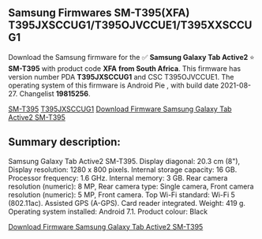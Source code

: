 <h2>Samsung Firmwares SM-T395(XFA) T395JXSCCUG1/T395OJVCCUE1/T395XXSCCUG1</h2>
Download the Samsung firmware for the ✅ <strong>Samsung Galaxy Tab Active2 </strong> ⭐ <strong>SM-T395</strong> with product code <strong>XFA</strong> <strong> from South Africa</strong>. This firmware has version number PDA <strong>T395JXSCCUG1</strong> and CSC T395OJVCCUE1. The operating system of this firmware is Android Pie , with build date 2021-08-27. Changelist <strong>19815256</strong>.


[SM-T395](https://samfirm.shop/samsung/model/SM-T395)
[T395JXSCCUG1](https://samfirm.shop/samsung/pda/T395JXSCCUG1)
[Download Firmware Samsung Galaxy Tab Active2 SM-T395](https://samfirm.shop/samsung/firmware/453954)
<h2>Summary description:</h2>
<p>Samsung Galaxy Tab Active2 SM-T395. Display diagonal: 20.3 cm (8"), Display resolution: 1280 x 800 pixels. Internal storage capacity: 16 GB. Processor frequency: 1.6 GHz. Internal memory: 3 GB. Rear camera resolution (numeric): 8 MP, Rear camera type: Single camera, Front camera resolution (numeric): 5 MP, Front camera. Top Wi-Fi standard: Wi-Fi 5 (802.11ac). Assisted GPS (A-GPS). Card reader integrated. Weight: 419 g. Operating system installed: Android 7.1. Product colour: Black</p>


[Download Firmware Samsung Galaxy Tab Active2 SM-T395](https://samfirm.shop/samsung/firmware/453954)
